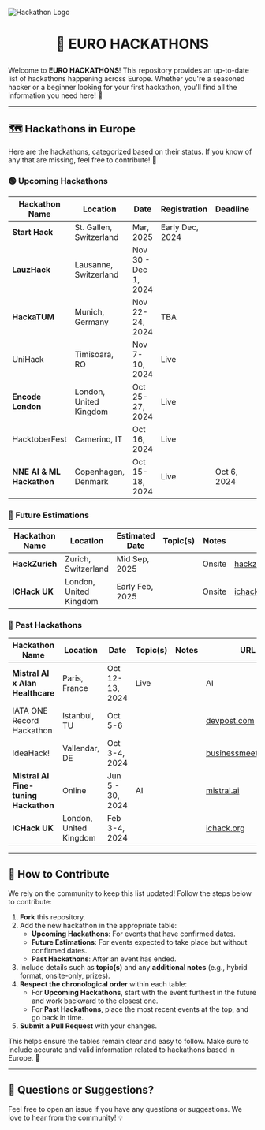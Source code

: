 ![Hackathon Logo](https://user-images.githubusercontent.com/36594527/117592199-10730800-b17b-11eb-84f8-4ffcae8116d4.png)

# <p align="center">🚀 EURO HACKATHONS</p>

Welcome to **EURO HACKATHONS**! This repository provides an up-to-date list of hackathons happening across Europe. Whether you're a seasoned hacker or a beginner looking for your first hackathon, you'll find all the information you need here! 🎉

---

## 🗺️ Hackathons in Europe

Here are the hackathons, categorized based on their status. If you know of any that are missing, feel free to contribute! 🙌

### 🟢 Upcoming Hackathons

| Hackathon Name  | Location  | Date  | Registration | Deadline | Topic(s)  | Notes | URL  |
|-----------------|-----------|-------|--------------|----------|-----------|-------|------|
| **Start Hack**      | St. Gallen, Switzerland | Mar, 2025  | Early Dec, 2024 |  |  |  | [startglobal.org](https://www.startglobal.org/start-hack/home) |
| **LauzHack** | Lausanne, Switzerland | Nov 30 - Dec 1, 2024 | | | | | [lauzhack.com](https://lauzhack.com/) |
| **HackaTUM**        | Munich, Germany         | Nov 22-24, 2024 | TBA   |  |  |  | [hack.tum.de](https://hack.tum.de/) |
| UniHack | Timisoara, RO | Nov 7-10, 2024 | Live |  |  |  | [unihack.eu](https://unihack.eu/) |
| **Encode London**   | London, United Kingdom  | Oct 25-27, 2024 | Live  |  |  |  | [encode.club](https://www.encode.club/encodelondon-24) |
| HacktoberFest | Camerino, IT | Oct 16, 2024 | Live |  |  |  | [eventbrite.com](https://www.eventbrite.com/e/hacktoberfest-2024-tickets-1028950678177?aff=ebdssbdestsearch&keep_tld=1) |
| **NNE AI & ML Hackathon** | Copenhagen, Denmark | Oct 15-18, 2024 | Live  | Oct 6, 2024 | AI |  | [nne.com](https://www.nne.com/hackathon-2024) |

### 🔵 Future Estimations

| Hackathon Name  | Location  | Estimated Date | Topic(s) | Notes | URL  |
|-----------------|-----------|----------------|----------|-------|------|
| **HackZurich**      | Zurich, Switzerland | Mid Sep, 2025 |  | Onsite | [hackzurich.com](https://hackzurich.com/) |
| **ICHack UK**       | London, United Kingdom  | Early Feb, 2025 |  | Onsite | [ichack.org](https://ichack.org/) |

### 🔴 Past Hackathons

| Hackathon Name  | Location  | Date           | Topic(s)  | Notes | URL  |
|-----------------|-----------|----------------|-----------|-------|------|
| **Mistral AI x Alan Healthcare** | Paris, France | Oct 12-13, 2024 | Live |  | AI |  | [partiful.com](https://partiful.com/e/ysBoxA0GtDFiYMSka0o7) |
| IATA ONE Record Hackathon | Istanbul, TU | Oct 5-6 |  |  | [devpost.com](https://onerecord-ist.devpost.com/?ref_feature=challenge&ref_medium=discover) |
| IdeaHack! | Vallendar, DE | Oct 3-4, 2024 |  |  | [businessmeetstech.de](https://www.businessmeetstech.de/) |
| **Mistral AI Fine-tuning Hackathon** | Online          | Jun 5 - 30, 2024 | AI |  | [mistral.ai](https://mistral.ai/news/2024-ft-hackathon/) |
| **ICHack UK**       | London, United Kingdom  | Feb 3-4, 2024 |  |  | [ichack.org](https://ichack.org/) |

---

## 🤝 How to Contribute

We rely on the community to keep this list updated! Follow the steps below to contribute:

1. **Fork** this repository.
2. Add the new hackathon in the appropriate table:
   - **Upcoming Hackathons**: For events that have confirmed dates.
   - **Future Estimations**: For events expected to take place but without confirmed dates.
   - **Past Hackathons**: After an event has ended.
3. Include details such as **topic(s)** and any **additional notes** (e.g., hybrid format, onsite-only, prizes).
4. **Respect the chronological order** within each table:
   - For **Upcoming Hackathons**, start with the event furthest in the future and work backward to the closest one.
   - For **Past Hackathons**, place the most recent events at the top, and go back in time.
5. **Submit a Pull Request** with your changes.

This helps ensure the tables remain clear and easy to follow. Make sure to include accurate and valid information related to hackathons based in Europe. 🙏

---

## 💬 Questions or Suggestions?

Feel free to open an issue if you have any questions or suggestions. We love to hear from the community! 💡
